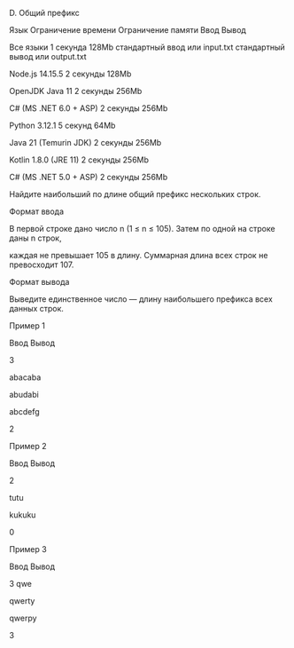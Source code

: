 D. Общий префикс

Язык	Ограничение времени	Ограничение памяти	Ввод	Вывод

Все языки	1 секунда	128Mb	стандартный ввод или input.txt	стандартный вывод или output.txt

Node.js 14.15.5	2 секунды	128Mb

OpenJDK Java 11	2 секунды	256Mb

C# (MS .NET 6.0 + ASP)	2 секунды	256Mb

Python 3.12.1	5 секунд	64Mb

Java 21 (Temurin JDK)	2 секунды	256Mb

Kotlin 1.8.0 (JRE 11)	2 секунды	256Mb

C# (MS .NET 5.0 + ASP)	2 секунды	256Mb

Найдите наибольший по длине общий префикс нескольких строк.

Формат ввода

В первой строке дано число n (1 ≤ n ≤ 105). Затем по одной на строке даны n строк,

каждая не превышает 105 в длину. Суммарная длина всех строк не превосходит 107.

Формат вывода

Выведите единственное число — длину наибольшего префикса всех данных строк.

Пример 1

Ввод	Вывод

3

abacaba

abudabi

abcdefg

2

Пример 2

Ввод	Вывод

2

tutu

kukuku

0

Пример 3

Ввод	Вывод

3
qwe

qwerty

qwerpy

3